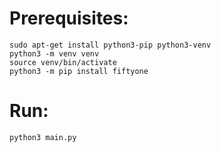 # Prerequisites:  
```
sudo apt-get install python3-pip python3-venv
python3 -m venv venv
source venv/bin/activate
python3 -m pip install fiftyone
```
# Run:
```
python3 main.py
```
